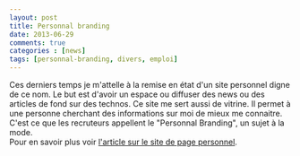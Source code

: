 ```yaml
---
layout: post
title: Personnal branding
date: 2013-06-29
comments: true
categories : [news]
tags: [personnal-branding, divers, emploi]
---
```


Ces derniers temps je m'attelle à la remise en état d'un site personnel digne de ce nom. Le but est d'avoir un espace ou diffuser des news ou des articles de fond sur des technos. Ce site me sert aussi de vitrine. Il permet à une personne cherchant des informations sur moi de mieux me connaitre. C'est ce que les recruteurs appellent le "Personnal Branding", un sujet à la mode.  
Pour en savoir plus voir [l'article sur le site de page personnel](http://la-page-de-l-emploi.pagepersonnel.fr/conseils-carriere/recrutement-reseaux-sociaux-oui-avec-un-bon-personal-branding/).